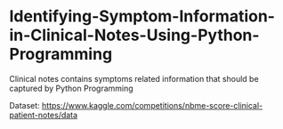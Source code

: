 # Identifying-Symptom-Information-in-Clinical-Notes-Using-Python-Programming

Clinical notes contains symptoms related information that should be captured by Python Programming 

Dataset: https://www.kaggle.com/competitions/nbme-score-clinical-patient-notes/data
